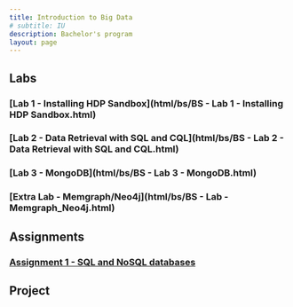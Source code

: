 ```yaml
---
title: Introduction to Big Data
# subtitle: IU
description: Bachelor's program
layout: page
---
```



## Labs

### [Lab 1 - Installing HDP Sandbox](html/bs/BS - Lab 1 - Installing HDP Sandbox.html)
### [Lab 2 - Data Retrieval with SQL and CQL](html/bs/BS - Lab 2 - Data Retrieval with SQL and CQL.html)
### [Lab 3 - MongoDB](html/bs/BS - Lab 3 - MongoDB.html)
### [Extra Lab - Memgraph/Neo4j](html/bs/BS - Lab - Memgraph_Neo4j.html)

## Assignments
### [Assignment 1 - SQL and NoSQL databases](html/bs/BS%20-%20Assignment%201%20-%20SQL%20%26%20NoSQL%20Databases.html)



## Project